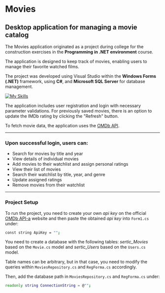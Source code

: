 # Movies

## Desktop application for managing a movie catalog

The Movies application originated as a project during college for the construction exercises in the **Programming in .NET environment** course.

The application is designed to keep track of movies, enabling users to manage their favorite watched films.

The project was developed using Visual Studio within the **Windows Forms (.NET)** framework, using **C#**, and **Microsoft SQL Server** for database management.

[![My Skills](https://skills.thijs.gg/icons?i=dotnet,cs,sqlite)](https://skills.thijs.gg)

The application includes user registration and login with necessary parameter validations. For previously saved movies, there is an option to update the IMDb rating by clicking the "Refresh" button.

To fetch movie data, the application uses the [OMDb API](https://www.omdbapi.com/).

---

### Upon successful login, users can:

- Search for movies by title and year
- View details of individual movies
- Add movies to their watchlist and assign personal ratings
- View their list of movies
- Search their watchlist by title, year, and genre
- Update assigned ratings
- Remove movies from their watchlist

---

### Project Setup

To run the project, you need to create your own _api key_ on the official [OMDb API-a](https://www.omdbapi.com/) website and then paste the obtained _api key_ into `Form1.cs` under:

```sh
const string ApiKey = "";
```

You need to create a database with the following tables: _sertic_Movies_ based on the `Movie.cs` model and _sertic_Users_ based on the `Users.cs` model.

Table names can be arbitrary, but in that case, you need to modify the queries within `MoviesRepository.cs` and `RegForma.cs` accordingly.

Then, add the database path in `MoviesRepository.cs` and `RegForma.cs` under:

```sh
readonly string ConnectionString = @"";
```
